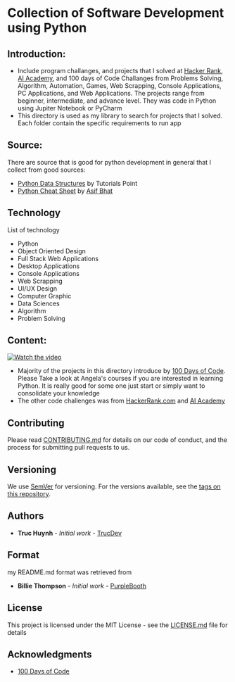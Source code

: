 # Collection of Software Development using Python
 
## Introduction:
- Include program challanges, and projects that I solved at [Hacker Rank](https://www.hackerrank.com/), [AI Academy](https://ai-academy.com/), and 100 days of Code Challanges from Problems Solving, Algorithm, Automation, Games, Web Scrapping, Console Applications, PC Applications, and Web Applications. The projects range from beginner, intermediate, and advance level. They was code in Python using Jupiter Notebook or PyCharm
- This directory is used as my library to search for projects that I solved. Each folder contain the specific requirements to run app
## Source:
There are source that is good for python development in general that I collect from good sources:
- [Python Data Structures](documents/python_data_structure.pdf) by Tutorials Point
- [Python Cheat Sheet](documents/python-cheat-sheet-by-asif.pdf) by [Asif Bhat](https://www.linkedin.com/in/asif-bhat/)
## Technology
List of technology
- Python 
- Object Oriented Design
- Full Stack Web Applications
- Desktop Applications
- Console Applications
- Web Scrapping
- UI/UX Design
- Computer Graphic
- Data Sciences
- Algorithm
- Problem Solving

## Content:
[![Watch the video](https://github.com/jackyhuynh/collection_of_python_fundamental_exercises/blob/main/images/Angela.JPG)](https://100daysofpython.dev/)
- Majority of the projects in this directory introduce by [100 Days of Code](https://www.udemy.com/course/100-days-of-code/). Please Take a look at Angela's courses if you are interested in learning Python. It is really good for some one just start or simply want to consolidate your knowledge
- The other code challenges was from [HackerRank.com](https://www.hackerrank.com/) and [AI Academy](https://ai-academy.com/)

## Contributing
Please read [CONTRIBUTING.md](CONTRIBUTING.md) for details on our code of conduct, and the process for submitting pull requests to us.

## Versioning

We use [SemVer](http://semver.org/) for versioning. For the versions available, see the [tags on this repository](). 

## Authors

* **Truc Huynh** - *Initial work* - [TrucDev](https://github.com/jackyhuynh)

## Format
my README.md format was retrieved from
* **Billie Thompson** - *Initial work* - [PurpleBooth](https://github.com/PurpleBooth)

## License
This project is licensed under the MIT License - see the [LICENSE.md](LICENSE.md) file for details

## Acknowledgments
* [100 Days of Code](https://www.udemy.com/course/100-days-of-code/)
